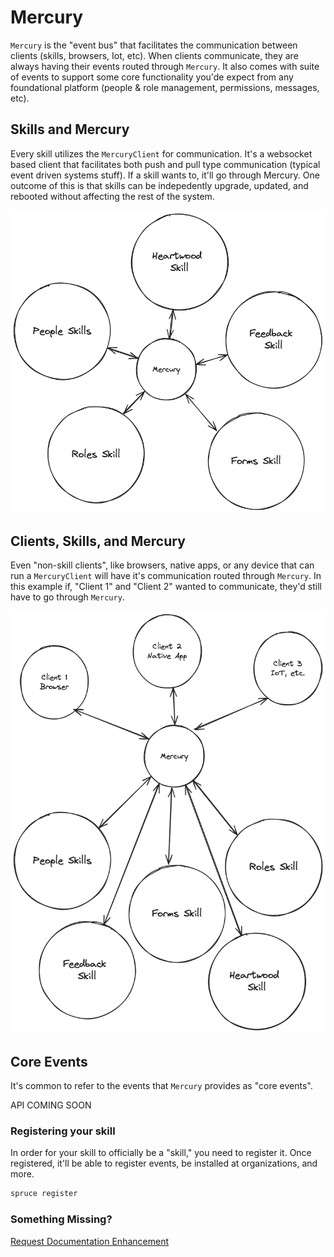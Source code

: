 # Mercury

`Mercury` is the "event bus" that facilitates the communication between clients (skills, browsers, Iot, etc). When clients communicate, they are always having their events routed through `Mercury`. It also comes with suite of events to support some core functionality you'de expect from any foundational platform (people & role management, permissions, messages, etc).

## Skills and Mercury


Every skill utilizes the `MercuryClient` for communication. It's a websocket based client that facilitates both push and pull type communication (typical event driven systems stuff). If a skill wants to, it'll go through Mercury. One outcome of this is that skills can be indepedently upgrade, updated, and rebooted without affecting the rest of the system.


<img src="../../assets/img/concepts/small_trunk_big_branches.png">


## Clients, Skills, and Mercury

 Even "non-skill clients", like browsers, native apps, or any device that can run a `MercuryClient` will have it's communication routed through `Mercury`. In this example if, "Client 1" and "Client 2" wanted to communicate, they'd still have to go through `Mercury`. 

<img src="../../assets/img/concepts/clients_and_skills_through_mercury.png">

## Core Events

It's common to refer to the events that `Mercury` provides as "core events". 

API COMING SOON

### Registering your skill

In order for your skill to officially be a "skill," you need to register it. Once registered, it'll be able to register events, be installed at organizations, and more.

```bash
spruce register
```

### Something Missing?

<div class="grid-buttons">
    <a class="btn" href="https://forms.gle/2ZMtwUxg1egV8sHT8">Request Documentation Enhancement</a>
</div>